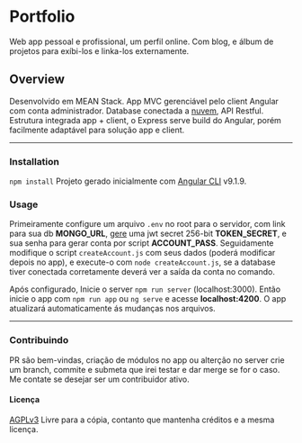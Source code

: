 # Portfolio

  Web app pessoal e profissional, um perfil online. Com blog, e álbum de projetos para exíbi-los e linka-los externamente.

## Overview

Desenvolvido em MEAN Stack. App MVC gerenciável pelo client Angular com conta administrador.
Database conectada a [nuvem](https://www.mongodb.com/cloud), API Restful.
Estrutura integrada app + client, o Express serve build do Angular, porém facilmente adaptável para solução app e client.
***
### Installation

  `npm install`
Projeto gerado inicialmente com [Angular CLI](https://github.com/angular/angular-cli) v9.1.9.

### Usage

Primeiramente configure um arquivo `.env` no root para o servidor, com link para sua db **MONGO_URL**, [gere](https://www.allkeysgenerator.com/Random/Security-Encryption-Key-Generator.aspx) uma jwt secret 256-bit **TOKEN_SECRET**, e sua senha para gerar conta por script **ACCOUNT_PASS**. Seguidamente modifique o script `createAccount.js` com seus dados (poderá modificar depois no app), e execute-o com `node createAccount.js`, se a database tiver conectada corretamente deverá ver a saída da conta no comando.

Após configurado, Inicie o server `npm run server` (localhost:3000). Então inicie o app com `npm run app` ou `ng serve` e acesse **localhost:4200**. O app atualizará automaticamente ás mudanças nos arquivos.
***
### Contribuindo

  PR são bem-vindas, criação de módulos no app ou alterção no server crie um branch, commite e submeta que irei testar e dar merge se for o caso. Me contate se desejar ser um contribuidor ativo.

#### Licença
  [AGPLv3](https://choosealicense.com/licenses/agpl-3.0/) Livre para a cópia, contanto que mantenha créditos e a mesma licença.
